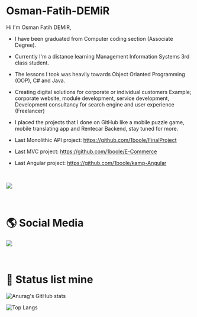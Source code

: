 # Osman-Fatih-DEMiR
Hi I'm Osman Fatih DEMiR,
* I have been graduated from Computer coding section (Associate Degree).
* Currently I'm a distance learning Management Information Systems 3rd class
student. 
* The lessons I took was heavily towards Object Orianted Programming (OOP), C# and Java. 
* Creating digital solutions for corporate or individual customers
Example; corporate website, module development, service development,
Development consultancy for search engine and user experience (Freelancer)
* I placed the projects that I done on GitHub like a mobile puzzle game, mobile translating app
and Rentecar Backend, stay tuned for more. 


* Last Monolithic API project: https://github.com/1boole/FinalProject
* Last MVC project: https://github.com/1boole/E-Commerce
* Last Angular project: https://github.com/1boole/kamp-Angular
<br/>

![](https://visitor-badge.laobi.icu/badge?page_id=1boole.1boole)
<br/><br/><br/>

# :earth_americas: Social Media 
<a href=" https://www.linkedin.com/in/osman-fatih-demir/"></a>
[<img src="https://img.shields.io/badge/LinkedIn-0077B5?style=for-the-badge&logo=linkedin&logoColor=white">](https://www.linkedin.com/in/osman-fatih-demir/)
<br/><br/><br/>







# :rocket: Status list mine
![Anurag's GitHub stats](https://github-readme-stats.vercel.app/api?username=1boole&show_icons=true&theme=radical)

![Top Langs](https://github-readme-stats.vercel.app/api/top-langs/?username=1boole&theme=tokyonight)


